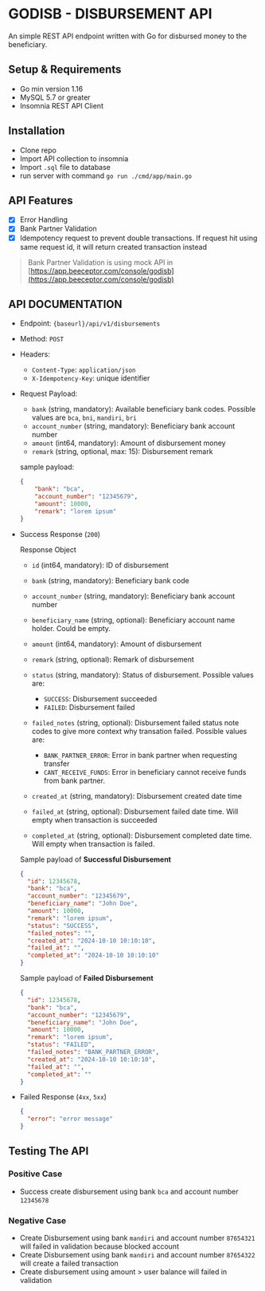 # GODISB - DISBURSEMENT API

An simple REST API endpoint written with Go for disbursed money to the beneficiary.

## Setup & Requirements

+ Go min version 1.16
+ MySQL 5.7 or greater
+ Insomnia REST API Client

## Installation

+ Clone repo
+ Import API collection to insomnia
+ Import `.sql` file to database
+ run server with command `go run ./cmd/app/main.go`

## API Features

+ [x] Error Handling
+ [x] Bank Partner Validation
+ [x] Idempotency request to prevent double transactions. If request hit using same request id, it will return created transaction instead

> Bank Partner Validation is using mock API in [https://app.beeceptor.com/console/godisb](https://app.beeceptor.com/console/godisb)

## API DOCUMENTATION

+ Endpoint: `{baseurl}/api/v1/disbursements`
+ Method: `POST`
+ Headers:
  + `Content-Type`: `application/json`
  + `X-Idempotency-Key`: unique identifier
+ Request Payload:
  + `bank` (string, mandatory): Available beneficiary bank codes. Possible values are `bca`, `bni`, `mandiri`, `bri`
  + `account_number` (string, mandatory): Beneficiary bank account number
  + `amount` (int64, mandatory): Amount of disbursement money
  + `remark` (string, optional, max: 15): Disbursement remark

  sample payload:

    ```json
    {
        "bank": "bca",
        "account_number": "12345679",
        "amount": 10000,
        "remark": "lorem ipsum"
    }
    ```

+ Success Response (`200`)

  Response Object
  + `id` (int64, mandatory): ID of disbursement
  + `bank` (string, mandatory): Beneficiary bank code
  + `account_number` (string, mandatory): Beneficiary bank account number
  + `beneficiary_name` (string, optional): Beneficiary account name holder. Could be empty.
  + `amount` (int64, mandatory): Amount of disbursement
  + `remark` (string, optional): Remark of disbursement
  + `status` (string, mandatory): Status of disbursement. Possible values are:

    + `SUCCESS`: Disbursement succeeded
    + `FAILED`: Disbursement failed
  
  + `failed_notes` (string, optional): Disbursement failed status note codes to give more context why transation failed. Possible values are:

    + `BANK_PARTNER_ERROR`: Error in bank partner when requesting transfer
    + `CANT_RECEIVE_FUNDS`: Error in beneficiary cannot receive funds from bank partner.

  + `created_at` (string, mandatory): Disbursement created date time
  + `failed_at` (string, optional): Disbursement failed date time. Will empty when transaction is succeeded
  + `completed_at` (string, optional): Disbursement completed date time. Will empty when transaction is failed.
  
  Sample payload of **Successful Disbursement**

  ```json
  {
    "id": 12345678,
    "bank": "bca",
    "account_number": "12345679",
    "beneficiary_name": "John Doe",
    "amount": 10000,
    "remark": "lorem ipsum",
    "status": "SUCCESS",
    "failed_notes": "",
    "created_at": "2024-10-10 10:10:10",
    "failed_at": "",
    "completed_at": "2024-10-10 10:10:10"
  }
  ```

  Sample payload of **Failed Disbursement**

  ```json
  {
    "id": 12345678,
    "bank": "bca",
    "account_number": "12345679",
    "beneficiary_name": "John Doe",
    "amount": 10000,
    "remark": "lorem ipsum",
    "status": "FAILED",
    "failed_notes": "BANK_PARTNER_ERROR",
    "created_at": "2024-10-10 10:10:10",
    "failed_at": "",
    "completed_at": ""
  }
  ```

+ Failed Response (`4xx`, `5xx`)

  ```json
  {
    "error": "error message"
  }
  ```

## Testing The API

### Positive Case

+ Success create disbursement using bank `bca` and account number `12345678`

### Negative Case

+ Create Disbursement using bank `mandiri` and account number `87654321` will failed in validation because blocked account
+ Create Disbursement using bank `mandiri` and account number `87654322` will create a failed transaction
+ Create disbursement using amount > user balance will failed in validation
